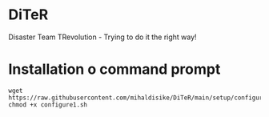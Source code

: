 # DiTeR
Disaster Team TRevolution - Trying to do it the right way!

# Installation o command prompt
```
wget https://raw.githubusercontent.com/mihaldisike/DiTeR/main/setup/configure1.sh
chmod +x configure1.sh
```
